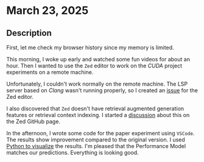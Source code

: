 # March 23, 2025

## Description

First, let me check my browser history since my memory is limited.

This morning, I woke up early and watched some fun videos for about an hour. Then I wanted to use the `Zed` editor to work on the _CUDA_ project experiments on a remote machine.

Unfortunately, I couldn't work normally on the remote machine. The LSP server based on _Clang_ wasn't running properly, so I created an [issue](https://github.com/zed-industries/zed/issues/27328) for the Zed editor.

I also discovered that `Zed` doesn't have retrieval augmented generation features or retrieval context indexing. I started a [discussion](https://github.com/zed-industries/zed/discussions/27323) about this on the Zed GitHub page.

In the afternoon, I wrote some code for the paper experiment using `VSCode`. The results show improvement compared to the original version. I used [Python to visualize](https://github.com/jiahaoxiang2000/sphincs-plus/blob/844552900d652a1f2c04c25c13e539d07d2f136b/utils/adaptive-thread.ipynb) the results. I'm pleased that the Performance Model matches our predictions. Everything is looking good.
